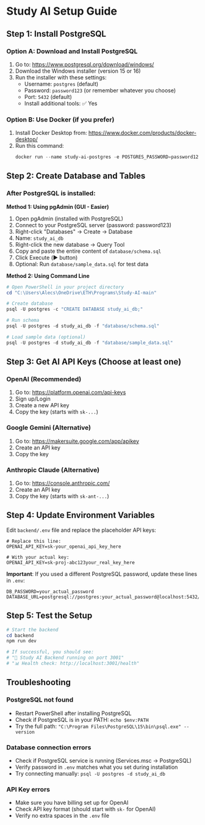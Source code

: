 # Study AI Setup Guide

## Step 1: Install PostgreSQL

### Option A: Download and Install PostgreSQL
1. Go to: https://www.postgresql.org/download/windows/
2. Download the Windows installer (version 15 or 16)
3. Run the installer with these settings:
   - Username: `postgres` (default)
   - Password: `password123` (or remember whatever you choose)
   - Port: `5432` (default)
   - Install additional tools: ✅ Yes

### Option B: Use Docker (if you prefer)
1. Install Docker Desktop from: https://www.docker.com/products/docker-desktop/
2. Run this command:
   ```powershell
   docker run --name study-ai-postgres -e POSTGRES_PASSWORD=password123 -e POSTGRES_DB=study_ai_db -p 5432:5432 -d postgres:15
   ```

## Step 2: Create Database and Tables

### After PostgreSQL is installed:

**Method 1: Using pgAdmin (GUI - Easier)**
1. Open pgAdmin (installed with PostgreSQL)
2. Connect to your PostgreSQL server (password: password123)
3. Right-click "Databases" → Create → Database
4. Name: `study_ai_db`
5. Right-click the new database → Query Tool
6. Copy and paste the entire content of `database/schema.sql`
7. Click Execute (▶️ button)
8. Optional: Run `database/sample_data.sql` for test data

**Method 2: Using Command Line**
```powershell
# Open PowerShell in your project directory
cd "C:\Users\Alecs\OneDrive\ETH\Programs\Study-AI-main"

# Create database
psql -U postgres -c "CREATE DATABASE study_ai_db;"

# Run schema
psql -U postgres -d study_ai_db -f "database/schema.sql"

# Load sample data (optional)
psql -U postgres -d study_ai_db -f "database/sample_data.sql"
```

## Step 3: Get AI API Keys (Choose at least one)

### OpenAI (Recommended)
1. Go to: https://platform.openai.com/api-keys
2. Sign up/Login
3. Create a new API key
4. Copy the key (starts with `sk-...`)

### Google Gemini (Alternative)
1. Go to: https://makersuite.google.com/app/apikey
2. Create an API key
3. Copy the key

### Anthropic Claude (Alternative)
1. Go to: https://console.anthropic.com/
2. Create an API key
3. Copy the key (starts with `sk-ant-...`)

## Step 4: Update Environment Variables

Edit `backend/.env` file and replace the placeholder API keys:

```properties
# Replace this line:
OPENAI_API_KEY=sk-your_openai_api_key_here

# With your actual key:
OPENAI_API_KEY=sk-proj-abc123your_real_key_here
```

**Important**: If you used a different PostgreSQL password, update these lines in `.env`:
```properties
DB_PASSWORD=your_actual_password
DATABASE_URL=postgresql://postgres:your_actual_password@localhost:5432/study_ai_db
```

## Step 5: Test the Setup

```powershell
# Start the backend
cd backend
npm run dev

# If successful, you should see:
# "🚀 Study AI Backend running on port 3001"
# "📊 Health check: http://localhost:3001/health"
```

## Troubleshooting

### PostgreSQL not found
- Restart PowerShell after installing PostgreSQL
- Check if PostgreSQL is in your PATH: `echo $env:PATH`
- Try the full path: `"C:\Program Files\PostgreSQL\15\bin\psql.exe" --version`

### Database connection errors
- Check if PostgreSQL service is running (Services.msc → PostgreSQL)
- Verify password in `.env` matches what you set during installation
- Try connecting manually: `psql -U postgres -d study_ai_db`

### API Key errors
- Make sure you have billing set up for OpenAI
- Check API key format (should start with `sk-` for OpenAI)
- Verify no extra spaces in the `.env` file